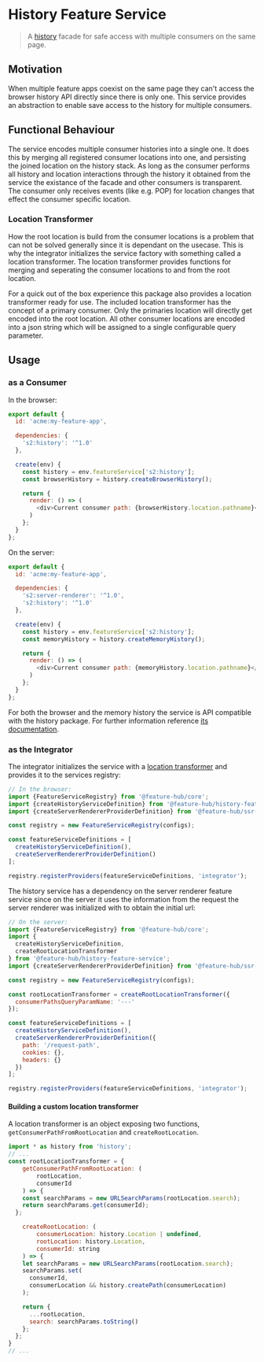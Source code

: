 # History Feature Service

> A [history](https://www.npmjs.com/package/history) facade for safe access with
> multiple consumers on the same page.

## Motivation

When multiple feature apps coexist on the same page they can't access the
browser history API directly since there is only one. This service provides an
abstraction to enable save access to the history for multiple consumers.

## Functional Behaviour

The service encodes multiple consumer histories into a single one. It does this
by merging all registered consumer locations into one, and persisting the joined
location on the history stack. As long as the consumer performs all history and
location interactions through the history it obtained from the service the
existance of the facade and other consumers is transparent. The consumer only
receives events (like e.g. POP) for location changes that effect the consumer
specific location.

### Location Transformer

How the root location is build from the consumer locations is a problem that can
not be solved generally since it is dependant on the usecase. This is why the
integrator initializes the service factory with something called a location
transformer. The location transformer provides functions for merging and
seperating the consumer locations to and from the root location.

For a quick out of the box experience this package also provides a location
transformer ready for use. The included location transformer has the concept of
a primary consumer. Only the primaries location will directly get encoded into
the root location. All other consumer locations are encoded into a json string
which will be assigned to a single configurable query parameter.

## Usage

### as a Consumer

In the browser:

```js
export default {
  id: 'acme:my-feature-app',

  dependencies: {
    's2:history': '^1.0'
  },

  create(env) {
    const history = env.featureService['s2:history'];
    const browserHistory = history.createBrowserHistory();

    return {
      render: () => (
        <div>Current consumer path: {browserHistory.location.pathname}</div>
      )
    };
  }
};
```

On the server:

```js
export default {
  id: 'acme:my-feature-app',

  dependencies: {
    's2:server-renderer': '^1.0',
    's2:history': '^1.0'
  },

  create(env) {
    const history = env.featureService['s2:history'];
    const memoryHistory = history.createMemoryHistory();

    return {
      render: () => (
        <div>Current consumer path: {memoryHistory.location.pathname}</div>
      )
    };
  }
};
```

For both the browser and the memory history the service is API compatible with
the history package. For further information reference
[its documentation](https://www.npmjs.com/package/history).

### as the Integrator

The integrator initializes the service with a
[location transformer](#location-transformer) and provides it to the services
registry:

```js
// In the browser:
import {FeatureServiceRegistry} from '@feature-hub/core';
import {createHistoryServiceDefinition} from '@feature-hub/history-feature-service';
import {createServerRendererProviderDefinition} from '@feature-hub/ssr-feature-service';

const registry = new FeatureServiceRegistry(configs);

const featureServiceDefinitions = [
  createHistoryServiceDefinition(),
  createServerRendererProviderDefinition()
];

registry.registerProviders(featureServiceDefinitions, 'integrator');
```

The history service has a dependency on the server renderer feature service
since on the server it uses the information from the request the server renderer
was initialized with to obtain the initial url:

```js
// On the server:
import {FeatureServiceRegistry} from '@feature-hub/core';
import {
  createHistoryServiceDefinition,
  createRootLocationTransformer
} from '@feature-hub/history-feature-service';
import {createServerRendererProviderDefinition} from '@feature-hub/ssr-feature-service';

const registry = new FeatureServiceRegistry(configs);

const rootLocationTransformer = createRootLocationTransformer({
  consumerPathsQueryParamName: '---'
});

const featureServiceDefinitions = [
  createHistoryServiceDefinition(),
  createServerRendererProviderDefinition({
    path: '/request-path',
    cookies: {},
    headers: {}
  })
];

registry.registerProviders(featureServiceDefinitions, 'integrator');
```

#### Building a custom location transformer

A location transformer is an object exposing two functions,
`getConsumerPathFromRootLocation` and `createRootLocation`.

```js
import * as history from 'history';
// ...
const rootLocationTransformer = {
	getConsumerPathFromRootLocation: (
		rootLocation,
		consumerId
	) => {
    const searchParams = new URLSearchParams(rootLocation.search);
    return searchParams.get(consumerId);
  };

	createRootLocation: (
		consumerLocation: history.Location | undefined,
		rootLocation: history.Location,
		consumerId: string
	) => {
    let searchParams = new URLSearchParams(rootLocation.search);
    searchParams.set(
      consumerId,
      consumerLocation && history.createPath(consumerLocation)
    );

    return {
      ...rootLocation,
      search: searchParams.toString()
    };
  };
}
// ...
```
